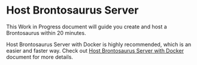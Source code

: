 # Host Brontosaurus Server

This Work in Progress document will guide you create and host a Brontosaurus within 20 minutes.

Host Brontosaurus Server with Docker is highly recommended, which is an easier and faster way. Check out [Host Brontosaurus Server with Docker](/docs/server/docker.md) document for more details.
